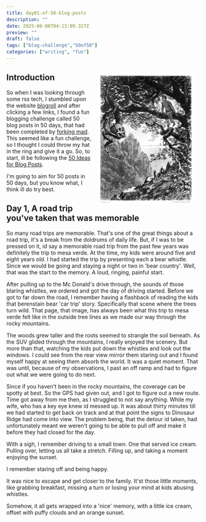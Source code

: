 ```yaml
---
title: day01-of-50-blog-posts
description: ""
date: 2025-06-06T04:13:09.327Z
preview: ""
draft: false
tags: ["blog-challenge","50of50"]
categories: ["writing", "fun"]
---
```


<p align="center">
  <img 
  src="/images/gold-bug-768.jpg" 
  class="title-image"
  onmouseover="this.style.filter='brightness(110%)'"
  onmouseout="this.style.filter='brightness(1)'" />
</p>



## Introduction

So when I was looking through some rss tech, I stumbled upon the website [blogroll](https://blogroll.org/) and after clicking a few links, I found a fun blogging challenge called 50 blog posts in 50 days, that had been completed by [forking mad](https://forkingmad.uk/post/fifty-in-50). This seemed like a fun challenge, so I thought I could throw my hat in the ring and give it a go. So, to start, ill be following the [50 Ideas for Blog Posts](https://louplummer.lol/50-ideas-for-blog-posts/).

I'm going to aim for 50 posts in 50 days, but you know what, I think ill do try best.

## Day 1, A road trip you've taken that was memorable

So many road trips are memorable. That's one of the great things about a road trip, it's a break from the doldrums of daily life. But, if I was to be pressed on it, id say a memorable road trip from the past few years was definitely the trip to mesa verde. At the time, my kids were around five and eight years old. I had started the trip by presenting each a bear whistle. Since we would be going and staying a night or two in 'bear country'. Well, that was the start to the memory. A loud, ringing, painful start.


After pulling up to the Mc Donald's drive through, the sounds of those blaring whistles, we ordered and got the day of driving started. Before we got to far down the road, I remember having a flashback of reading the kids that berenstain bear 'car trip' story. Specifically that scene where the trees turn wild. That page, that image, has always been what this trip to mesa verde felt like in the outside tree lines as we made our way through the rocky mountains. 

The woods grew taller and the roots seemed to strangle the soil beneath. As the SUV glided through the mountains, I really enjoyed the scenery. But more than that, watching the kids put down the whistles and look out the windows. I could see from the rear view mirror them staring out and I found myself happy at seeing them absorb the world. It was a quiet moment. That was until, because of my observations, I past an off ramp and had to figure out what we were going to do next. 

Since if you haven't been in the rocky mountains, the coverage can be spotty at best. So the GPS had given out, and I got to figure out a new route. Time got away from me then, as I struggled to not say anything. While my wife, who has a key eye knew id messed up. It was about thirty minutes till we had started to get back on track and at that point the signs to Dinosaur Ridge had come into view. The problem being, that the detour id taken, had unfortunately meant we weren't going to be able to pull off and make it before they had closed for the day.

With a sigh, I remember driving to a small town. One that served ice cream. Pulling over, letting us all take a stretch. Filling up, and taking a moment enjoying the sunset. 

I remember staring off and being happy. 

It was nice to escape and get closer to the family. It'st those little moments, like grabbing breakfast, missing a turn or losing your mind at kids abusing whistles. 

Somehow, it all gets wrapped into a 'nice' memory, with a little ice cream, offset with puffy clouds and an orange sunset. 


<style>
.title-image {
    float: right;
    margin:15px;
    width: 50%;
}
</style>